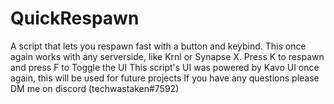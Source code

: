 # QuickRespawn
A script that lets you respawn fast with a button and keybind.
This once again works with any serverside, like Krnl or Synapse X.
Press K to respawn and press F to Toggle the UI
This script's UI was powered by Kavo UI once again, this will be used for future projects
If you have any questions please DM me on discord (techwastaken#7592)
